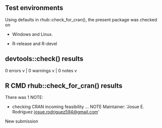 ## Test environments
Using defaults in rhub::check_for_cran(), the present package was checked on 

* Windows and Linux.

* R-release and R-devel


## devtools::check() results

0 errors v | 0 warnings v | 0 notes v

## R CMD rhub::check_for_cran() results

There was 1 NOTE:

* checking CRAN incoming feasibility ... NOTE
Maintainer: ‘Josue E. Rodriguez <josue.rodriguez594@gmail.com>’

New submission
